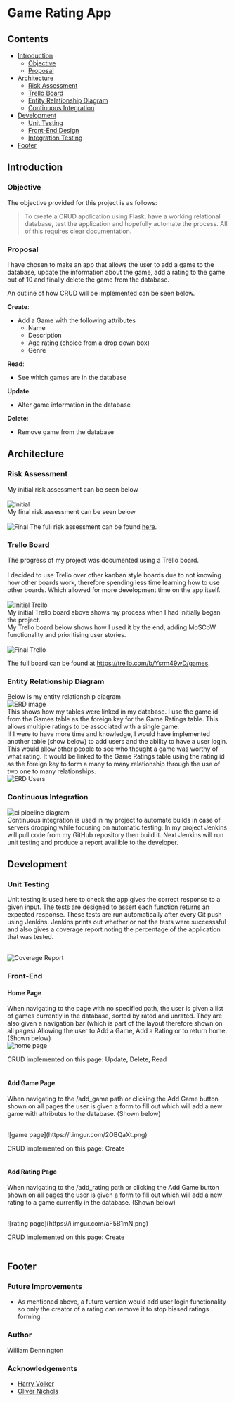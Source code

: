 # Game Rating App

## Contents
* [Introduction](#introduction) 
  * [Objective](#objective)
  * [Proposal](#proposal)
* [Architecture](#architecture)
  * [Risk Assessment](#risk-assessment)
  * [Trello Board](#trello-board)
  * [Entity Relationship Diagram](#entity-relationship-diagram)
  * [Continuous Integration](#continuous-integration)
* [Development](#development)
  * [Unit Testing](#unit-testing)
  * [Front-End Design](#front-end)
  * [Integration Testing](#integration-testing)
* [Footer](#footer)

## Introduction

### Objective
The objective provided for this project is as follows:
> To create a CRUD application using Flask, have a working relational database,  test the application and hopefully automate the process. All of this requires clear documentation.
> 

### Proposal
I have chosen to make an app that allows the user to add a game to the database, update the information about the game, add a rating to the game out of 10 and finally delete the game from the database.

An outline of how CRUD will be implemented can be seen below.

**Create**:
* Add a Game with the following attributes
  * Name
  * Description
  * Age rating (choice from a drop down box)
  * Genre

**Read**:
* See which games are in the database

**Update**:
* Alter game information in the database

**Delete**:
* Remove game from the database

## Architecture
### Risk Assessment
My initial risk assessment can be seen below
<br/><br/>
![Initial](https://i.imgur.com/2Q1wUFB.png)
<br/>
My final risk assessment can be seen below 
<br/><br/>
![Final](https://i.imgur.com/5S7ejly.png)
The full risk assessment can be found [here](https://qalearning-my.sharepoint.com/:x:/r/personal/wdennington_qa_com/Documents/Risk%20Assessment.xlsx?d=w1fdd9bdb8c6f4a5ebba7f4844972412f&csf=1&web=1&e=COMFYC).

### Trello Board
The progress of my project was documented using a Trello board.
<br/><br/>
I decided to use Trello over other kanban style boards due to not knowing how other boards work, therefore spending less time learning how to use other boards. Which allowed for more development time on the app itself.
<br/><br/>
![Initial Trello](https://i.imgur.com/y73TcmS.png)
<br/>
My initial Trello board above shows my process when I had initially began the project. <br/>
My Trello board below shows how I used it by the end, adding MoSCoW functionality and prioritising user stories.
<br/><br/>
![Final Trello](https://i.imgur.com/GDfmnyo.png)
<br/>

The full board can be found at https://trello.com/b/Ysrm49wD/games.

### Entity Relationship Diagram

Below is my entity relationship diagram
<br/>
![ERD image](https://i.imgur.com/BsIguIF.png)
<br/>
This shows how my tables were linked in my database. I use the game id from the Games table as the foreign key for the Game Ratings table. This allows multiple ratings to be associated with a single game.
<br/>
If I were to have more time and knowledge, I would have implemented another table (show below) to add users and the ability to have a user login. This would allow other people to see who thought a game was worthy of what rating. It would be linked to the Game Ratings table using the rating id as the foreign key to form a many to many relationship through the use of two one to many relationships.
<br/>
![ERD Users](https://i.imgur.com/5ypPL41.png)
<br/>

### Continuous Integration
![ci pipeline diagram](https://i.imgur.com/ULIsANn.png)
<br/>
Continuous integration is used in my project to automate builds in case of servers dropping while focusing on automatic testing. In my project Jenkins will pull code from my GitHub repository then build it. Next Jenkins will run unit testing and produce a report availible to the developer.
<br/>

## Development
### Unit Testing
Unit testing is used here to check the app gives the correct response to a given input. The tests are designed to assert each function returns an expected response. These tests are run automatically after every Git push using Jenkins. Jenkins prints out whether or not the tests were successsful and also gives a coverage report noting the percentage of the application that was tested.  
<br/>

![Coverage Report](https://i.imgur.com/8cRmCgu.png)
<br/>

### Front-End
#### Home Page
When navigating to the page with no specified path, the user is given a list of games currently in the database, sorted by rated and unrated. They are also given a navigation bar (which is part of the layout therefore shown on all pages) Allowing the user to Add a Game, Add a Rating or to return home. (Shown below)
<br/>
![home page](https://i.imgur.com/19aWaNK.png)
<br/>

CRUD implemented on this page: Update, Delete, Read
<br/><br/>

#### Add Game Page
When navigating to the /add_game path or clicking the Add Game button shown on all pages the user is given a form to fill out which will add a new game with attributes to the database. (Shown below)

<br/>
![game page](https://i.imgur.com/2OBQaXt.png)
<br/>

CRUD implemented on this page: Create
<br/><br/>

#### Add Rating Page
When navigating to the /add_rating path or clicking the Add Game button shown on all pages the user is given a form to fill out which will add a new rating to a game currently in the database. (Shown below)

<br/>
![rating page](https://i.imgur.com/aF5B1mN.png)
<br/>

CRUD implemented on this page: Create
<br/><br/>

## Footer
### Future Improvements
* As mentioned above, a future version would add user login functionality so only the creator of a rating can remove it to stop biased ratings forming.


### Author
William Dennington

### Acknowledgements
* [Harry Volker](https://github.com/htr-volker)
* [Oliver Nichols](https://github.com/OliverNichols) 

